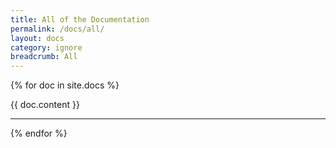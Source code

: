 ```yaml
---
title: All of the Documentation
permalink: /docs/all/
layout: docs
category: ignore
breadcrumb: All
---
```


{% for doc in site.docs %}

{{ doc.content }}

<hr>

{% endfor %}
